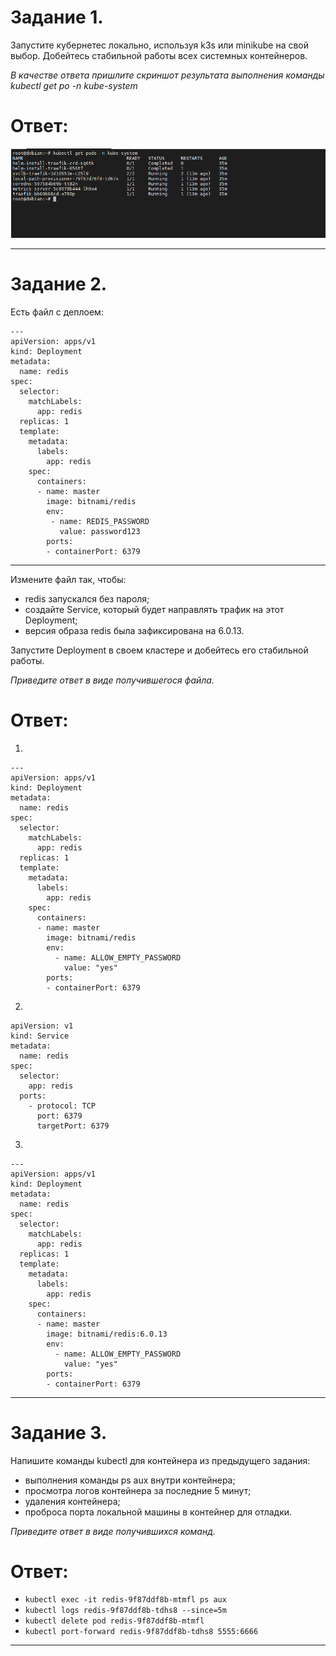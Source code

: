# Задание 1.
Запустите кубернетес локально, используя k3s или minikube на свой выбор. 
Добейтесь стабильной работы всех системных контейнеров.

*В качестве ответа пришлите скриншот результата выполнения команды kubectl get po -n kube-system*  

# Ответ:  

![pic1](1.PNG)  

---

# Задание 2.
Есть файл с деплоем:

```
---
apiVersion: apps/v1
kind: Deployment
metadata:
  name: redis
spec:
  selector:
    matchLabels:
      app: redis
  replicas: 1
  template:
    metadata:
      labels:
        app: redis
    spec:
      containers:
      - name: master
        image: bitnami/redis
        env:
         - name: REDIS_PASSWORD
           value: password123
        ports:
        - containerPort: 6379
```  
---
Измените файл так, чтобы:

* redis запускался без пароля;
* создайте Service, который будет направлять трафик на этот Deployment;
* версия образа redis была зафиксирована на 6.0.13.

Запустите Deployment в своем кластере и добейтесь его стабильной работы.

*Приведите ответ в виде получившегося файла.*  

# Ответ:  
1. 
```
---
apiVersion: apps/v1
kind: Deployment
metadata:
  name: redis
spec:
  selector:
    matchLabels:
      app: redis
  replicas: 1
  template:
    metadata:
      labels:
        app: redis
    spec:
      containers:
      - name: master
        image: bitnami/redis
        env:
          - name: ALLOW_EMPTY_PASSWORD
            value: "yes"
        ports:
        - containerPort: 6379
```  
2. 
```
apiVersion: v1
kind: Service
metadata:
  name: redis
spec:
  selector:
    app: redis
  ports:
    - protocol: TCP
      port: 6379
      targetPort: 6379
```  
3. 
```
---
apiVersion: apps/v1
kind: Deployment
metadata:
  name: redis
spec:
  selector:
    matchLabels:
      app: redis
  replicas: 1
  template:
    metadata:
      labels:
        app: redis
    spec:
      containers:
      - name: master
        image: bitnami/redis:6.0.13
        env:
          - name: ALLOW_EMPTY_PASSWORD
            value: "yes"
        ports:
        - containerPort: 6379

```  

---

# Задание 3.
Напишите команды kubectl для контейнера из предыдущего задания:

* выполнения команды ps aux внутри контейнера;  
* просмотра логов контейнера за последние 5 минут;  
* удаления контейнера;  
* проброса порта локальной машины в контейнер для отладки.  

*Приведите ответ в виде получившихся команд.*

# Ответ:  
* `kubectl exec -it redis-9f87ddf8b-mtmfl ps aux`  
* `kubectl logs redis-9f87ddf8b-tdhs8 --since=5m`
* `kubectl delete pod redis-9f87ddf8b-mtmfl`
* `kubectl port-forward redis-9f87ddf8b-tdhs8 5555:6666`  

---


